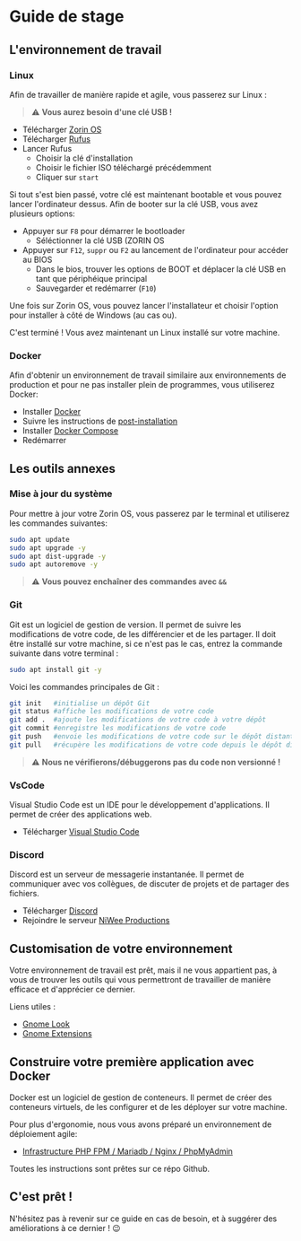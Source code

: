 # Guide de stage

## L'environnement de travail
### Linux
Afin de travailler de manière rapide et agile, vous passerez sur Linux :
> :warning: **Vous aurez besoin d'une clé USB !**
* Télécharger <a href="https://zorin.com/os/download/" target="_blank">Zorin OS</a>
* Télécharger <a href="https://rufus.ie/en/" target="_blank">Rufus</a>
* Lancer Rufus
  * Choisir la clé d'installation
  * Choisir le fichier ISO téléchargé précédemment
  * Cliquer sur `start`

Si tout s'est bien passé, votre clé est maintenant bootable et vous pouvez lancer l'ordinateur dessus. Afin de booter sur la clé USB, vous avez plusieurs options: 
* Appuyer sur `F8` pour démarrer le bootloader
  * Séléctionner la clé USB (ZORIN OS
* Appuyer sur `F12`, `suppr` ou `F2` au lancement de l'ordinateur pour accéder au BIOS
  * Dans le bios, trouver les options de BOOT et déplacer la clé USB en tant que périphéique principal
  * Sauvegarder et redémarrer (`F10`)

Une fois sur Zorin OS, vous pouvez lancer l'installateur et choisir l'option pour installer à côté de Windows (au cas ou).

C'est terminé ! Vous avez maintenant un Linux installé sur votre machine.

### Docker
Afin d'obtenir un environnement de travail similaire aux environnements de production et pour ne pas installer plein de programmes, vous utiliserez Docker: 
* Installer <a href="https://docs.docker.com/engine/install/ubuntu/" target="_blank">Docker</a>
* Suivre les instructions de <a href="https://docs.docker.com/engine/install/linux-postinstall/" target="_blank">post-installation</a>
* Installer <a href="https://docs.docker.com/compose/install/#install-compose-on-linux-systems" target="_blank">Docker Compose</a>
* Redémarrer

## Les outils annexes
### Mise à jour du système
Pour mettre à jour votre Zorin OS, vous passerez par le terminal et utiliserez les commandes suivantes:
```bash
sudo apt update
sudo apt upgrade -y
sudo apt dist-upgrade -y
sudo apt autoremove -y
```
> :warning: **Vous pouvez enchaîner des commandes avec `&&`**

### Git
Git est un logiciel de gestion de version. Il permet de suivre les modifications de votre code, de les différencier et de les partager.
Il doit être installé sur votre machine, si ce n'est pas le cas, entrez la commande suivante dans votre terminal :
```bash
sudo apt install git -y
```

Voici les commandes principales de Git :
```bash
git init   #initialise un dépôt Git
git status #affiche les modifications de votre code
git add .  #ajoute les modifications de votre code à votre dépôt
git commit #enregistre les modifications de votre code
git push   #envoie les modifications de votre code sur le dépôt distant
git pull   #récupère les modifications de votre code depuis le dépôt distant
```

> :warning: **Nous ne vérifierons/débuggerons pas du code non versionné !**

### VsCode
Visual Studio Code est un IDE pour le développement d'applications. Il permet de créer des applications web.

* Télécharger <a href="https://code.visualstudio.com/download" target="_blank">Visual Studio Code</a>

### Discord
Discord est un serveur de messagerie instantanée. Il permet de communiquer avec vos collègues, de discuter de projets et de partager des fichiers.

* Télécharger <a href="https://discordapp.com/download" target="_blank">Discord</a>
* Rejoindre le serveur <a href="https://discord.gg/xFVTvHSYF2" target="_blank">NiWee Productions</a>

## Customisation de votre environnement
Votre environnement de travail est prêt, mais il ne vous appartient pas, à vous de trouver les outils qui vous permettront de travailler de manière efficace et d'apprécier ce dernier.

Liens utiles :
* <a href="https://www.gnome-look.org/browse/" target="_blank">Gnome Look</a>
* <a href="https://extensions.gnome.org/" target="_blank">Gnome Extensions</a>

## Construire votre première application avec Docker
Docker est un logiciel de gestion de conteneurs. Il permet de créer des conteneurs virtuels, de les configurer et de les déployer sur votre machine.

Pour plus d'ergonomie, nous vous avons préparé un environnement de déploiement agile: 
* <a href="https://github.com/niwee-productions/simple-php-fpm-mariadb-pma" target="_blank">Infrastructure PHP FPM / Mariadb / Nginx / PhpMyAdmin</a>

Toutes les instructions sont prêtes sur ce répo Github.

## C'est prêt ! 
N'hésitez pas à revenir sur ce guide en cas de besoin, et à suggérer des améliorations à ce dernier ! :wink:
